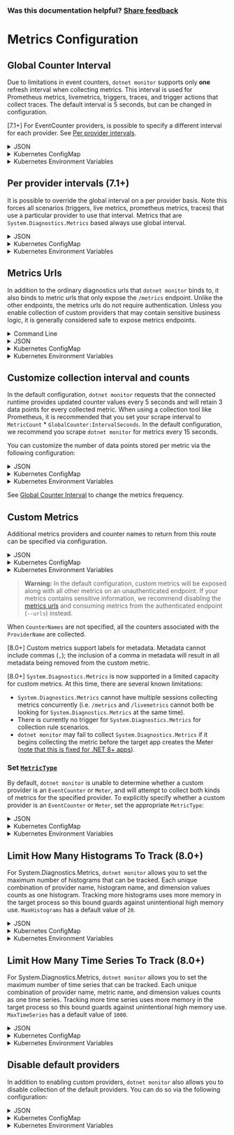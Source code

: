
### Was this documentation helpful? [Share feedback](https://www.research.net/r/DGDQWXH?src=documentation%2Fconfiguration%2Fmetrics-configuration)

# Metrics Configuration

## Global Counter Interval

Due to limitations in event counters, `dotnet monitor` supports only **one** refresh interval when collecting metrics. This interval is used for
Prometheus metrics, livemetrics, triggers, traces, and trigger actions that collect traces. The default interval is 5 seconds, but can be changed in configuration.

[7.1+] For EventCounter providers, is possible to specify a different interval for each provider. See [Per provider intervals](#per-provider-intervals-71).

<details>
  <summary>JSON</summary>

  ```json
  {
      "GlobalCounter": {
        "IntervalSeconds": 10
      }
  }
  ```
</details>

<details>
  <summary>Kubernetes ConfigMap</summary>
  
  ```yaml
  GlobalCounter__IntervalSeconds: "10"
  ```
</details>

<details>
  <summary>Kubernetes Environment Variables</summary>
  
  ```yaml
  - name: DotnetMonitor_GlobalCounter__IntervalSeconds
    value: "10"
  ```
</details>

## Per provider intervals (7.1+)

It is possible to override the global interval on a per provider basis. Note this forces all scenarios (triggers, live metrics, prometheus metrics, traces) that use a particular provider to use that interval. Metrics that are `System.Diagnostics.Metrics` based always use global interval.

<details>
  <summary>JSON</summary>

  ```json
  {
      "GlobalCounter": {
        "IntervalSeconds": 5,
        "Providers": {
            "System.Runtime": {
              "IntervalSeconds": 10
            }
          }
      }
  }
  ```
</details>

<details>
  <summary>Kubernetes ConfigMap</summary>
  
  ```yaml
  GlobalCounter__IntervalSeconds: "5"
  GlobalCounter__Providers__System.Runtime__IntervalSeconds: "10"
  ```
</details>

<details>
  <summary>Kubernetes Environment Variables</summary>
  
  ```yaml
  - name: DotnetMonitor_GlobalCounter__IntervalSeconds
    value: "5"
  - name: DotnetMonitor_GlobalCounter__Providers__System.Runtime__IntervalSeconds
    value: "10"

  ```
</details>

## Metrics Urls

In addition to the ordinary diagnostics urls that `dotnet monitor` binds to, it also binds to metric urls that only expose the `/metrics` endpoint. Unlike the other endpoints, the metrics urls do not require authentication. Unless you enable collection of custom providers that may contain sensitive business logic, it is generally considered safe to expose metrics endpoints. 

<details>
  <summary>Command Line</summary>

  ```cmd
  dotnet monitor collect --metricUrls http://*:52325
  ```
</details>

<details>
  <summary>JSON</summary>

  ```json
  {
    "Metrics": {
      "Endpoints": "http://*:52325"
    }
  }
  ```
</details>

<details>
  <summary>Kubernetes ConfigMap</summary>
  
  ```yaml
  Metrics__Endpoints: "http://*:52325"
  ```
</details>

<details>
  <summary>Kubernetes Environment Variables</summary>
  
  ```yaml
  - name: DotnetMonitor_Metrics__Endpoints
    value: "http://*:52325"
  ```
</details>

## Customize collection interval and counts

In the default configuration, `dotnet monitor` requests that the connected runtime provides updated counter values every 5 seconds and will retain 3 data points for every collected metric. When using a collection tool like Prometheus, it is recommended that you set your scrape interval to `MetricCount` * `GlobalCounter:IntervalSeconds`. In the default configuration, we recommend you scrape `dotnet monitor` for metrics every 15 seconds.

You can customize the number of data points stored per metric via the following configuration:

<details>
  <summary>JSON</summary>

  ```json
  {
    "Metrics": {
      "MetricCount": 3
    }
  }
  ```
</details>

<details>
  <summary>Kubernetes ConfigMap</summary>
  
  ```yaml
  Metrics__MetricCount: "3"
  ```
</details>

<details>
  <summary>Kubernetes Environment Variables</summary>
  
  ```yaml
  - name: DotnetMonitor_Metrics__MetricCount
    value: "3"
  ```
</details>

See [Global Counter Interval](#global-counter-interval) to change the metrics frequency.

## Custom Metrics

Additional metrics providers and counter names to return from this route can be specified via configuration. 

<details>
  <summary>JSON</summary>

  ```json
  {
    "Metrics": {
      "Providers": [
        {
          "ProviderName": "Microsoft-AspNetCore-Server-Kestrel",
          "CounterNames": [
            "connections-per-second",
            "total-connections"
          ]
        }
      ]
    }
  }
  ```
</details>

<details>
  <summary>Kubernetes ConfigMap</summary>
  
  ```yaml
  Metrics__Providers__0__ProviderName: "Microsoft-AspNetCore-Server-Kestrel"
  Metrics__Providers__0__CounterNames__0: "connections-per-second"
  Metrics__Providers__0__CounterNames__1: "total-connections"
  ```
</details>

<details>
  <summary>Kubernetes Environment Variables</summary>
  
  ```yaml
  - name: DotnetMonitor_Metrics__Providers__0__ProviderName
    value: "Microsoft-AspNetCore-Server-Kestrel"
  - name: DotnetMonitor_Metrics__Providers__0__CounterNames__0
    value: "connections-per-second"
  - name: DotnetMonitor_Metrics__Providers__0__CounterNames__1
    value: "total-connections"
  ```
</details>

> **Warning:** In the default configuration, custom metrics will be exposed along with all other metrics on an unauthenticated endpoint. If your metrics contains sensitive information, we recommend disabling the [metrics urls](#metrics-urls) and consuming metrics from the authenticated endpoint (`--urls`) instead.

When `CounterNames` are not specified, all the counters associated with the `ProviderName` are collected.

[8.0+] Custom metrics support labels for metadata. Metadata cannot include commas (`,`); the inclusion of a comma in metadata will result in all metadata being removed from the custom metric.

[8.0+] `System.Diagnostics.Metrics` is now supported in a limited capacity for custom metrics. At this time, there are several known limitations:
 * `System.Diagnostics.Metrics` cannot have multiple sessions collecting metrics concurrently (i.e. `/metrics` and `/livemetrics` cannot both be looking for `System.Diagnostics.Metrics` at the same time). 
 * There is currently no trigger for `System.Diagnostics.Metrics` for collection rule scenarios.
 * `dotnet monitor` may fail to collect `System.Diagnostics.Metrics` if it begins collecting the metric before the target app creates the Meter ([note that this is fixed for .NET 8+ apps](https://github.com/dotnet/runtime/pull/76965)).
 
### Set [`MetricType`](../api/definitions.md#metrictype-80)

By default, `dotnet monitor` is unable to determine whether a custom provider is an `EventCounter` or `Meter`, and will attempt to collect both kinds of metrics for the specified provider. To explicitly specify whether a custom provider is an `EventCounter` or `Meter`, set the appropriate `MetricType`:

<details>
  <summary>JSON</summary>

  ```json
  {
    "Metrics": {
      "Providers": [
        {
          "ProviderName": "MyCustomEventCounterProvider",
          "MetricType": "EventCounter"
        },
        {
          "ProviderName": "MyCustomSDMProvider",
          "MetricType": "Meter"
        }
      ]
    }
  }
  ```
</details>

<details>
  <summary>Kubernetes ConfigMap</summary>
  
  ```yaml
  Metrics__Providers__0__ProviderName: "MyCustomEventCounterProvider"
  Metrics__Providers__0__MetricType: "EventCounter"
  Metrics__Providers__1__ProviderName: "MyCustomSDMProvider"
  Metrics__Providers__1__MetricType: "Meter"
  ```
</details>

<details>
  <summary>Kubernetes Environment Variables</summary>
  
  ```yaml
  - name: DotnetMonitor_Metrics__Providers__0__ProviderName
    value: "MyCustomEventCounterProvider"
  - name: DotnetMonitor_Metrics__Providers__0__MetricType
    value: "EventCounter"
  - name: DotnetMonitor_Metrics__Providers__1__ProviderName
    value: "MyCustomSDMProvider"
  - name: DotnetMonitor_Metrics__Providers__1__MetricType
    value: "Meter"
  ```
</details>

## Limit How Many Histograms To Track (8.0+)

For System.Diagnostics.Metrics, `dotnet monitor` allows you to set the maximum number of histograms that can be tracked. Each unique combination of provider name, histogram name, and dimension values counts as one histogram. Tracking more histograms uses more memory in the target process so this bound guards against unintentional high memory use. `MaxHistograms` has a default value of `20`.

<details>
  <summary>JSON</summary>

  ```json
  {
    "GlobalCounter": {
      "MaxHistograms": 5
    }
  }
  ```
</details>

<details>
  <summary>Kubernetes ConfigMap</summary>
  
  ```yaml
  GlobalCounter__MaxHistograms: "5"
  ```
</details>

<details>
  <summary>Kubernetes Environment Variables</summary>
  
  ```yaml
  - name: DotnetMonitor_GlobalCounter__MaxHistograms
    value: "5"
  ```
</details>

## Limit How Many Time Series To Track (8.0+)

For System.Diagnostics.Metrics, `dotnet monitor` allows you to set the maximum number of time series that can be tracked. Each unique combination of provider name, metric name, and dimension values counts as one time series. Tracking more time series uses more memory in the target process so this bound guards against unintentional high memory use. `MaxTimeSeries` has a default value of `1000`.

<details>
  <summary>JSON</summary>

  ```json
  {
    "GlobalCounter": {
      "MaxTimeSeries": 500
    }
  }
  ```
</details>

<details>
  <summary>Kubernetes ConfigMap</summary>
  
  ```yaml
  GlobalCounter__MaxTimeSeries: "500"
  ```
</details>

<details>
  <summary>Kubernetes Environment Variables</summary>
  
  ```yaml
  - name: DotnetMonitor_GlobalCounter__MaxTimeSeries
    value: "500"
  ```
</details>

## Disable default providers

In addition to enabling custom providers, `dotnet monitor` also allows you to disable collection of the default providers. You can do so via the following configuration:

<details>
  <summary>JSON</summary>

  ```json
  {
    "Metrics": {
      "IncludeDefaultProviders": false
    }
  }
  ```
</details>

<details>
  <summary>Kubernetes ConfigMap</summary>
  
  ```yaml
  Metrics__IncludeDefaultProviders: "false"
  ```
</details>

<details>
  <summary>Kubernetes Environment Variables</summary>
  
  ```yaml
  - name: DotnetMonitor_Metrics__IncludeDefaultProviders
    value: "false"
  ```
</details>
